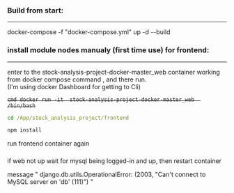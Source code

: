 
### Build from start:
---------------------

docker-compose -f "docker-compose.yml" up -d --build



### install module nodes manualy (first time use) for frontend:
---------------------------------------------------------------

enter to the stock-analysis-project-docker-master_web container working  from docker compose command , and there run.  
(I'm using docker Dashboard for getting to Cli)

~~```cmd
docker run -it  stock-analysis-project-docker-master_web  /bin/bash```~~

```cmd
cd /App/stock_analysis_project/frontend
```
```cmd 
npm install
```

run frontend container again

###
if web not up  wait for  mysql being logged-in and up, then restart  container

message  " django.db.utils.OperationalError: (2003, "Can't connect to MySQL server on 'db' (111)") "